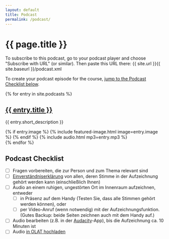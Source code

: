 ```yaml
---
layout: default
title: Podcast
permalink: /podcast/
---
```

<div class="post-content">
<h1>{{ page.title }}</h1>

<p>To subscribe to this podcast, go to your podcast player and choose "Subscribe with URL" (or similar). Then paste this URL there: {{ site.url }}{{ site.baseurl }}/podcast.xml</p>

<p>To create your podcast episode for the course, <a href="#podcast-checklist">jump to the Podcast Checklist below</a>.</p>

{% for entry in site.podcasts %}
  <article>
    <h2><a href="{{ entry.url }}">{{ entry.title }}</a></h2>
    <p>{{ entry.short_description }}</p>
      {% if entry.image %}
        {% include featured-image.html image=entry.image %}
      {% endif %}
      {% include audio.html mp3=entry.mp3 %}
  </article>
{% endfor %}

</div>

## Podcast Checklist

- [ ] Fragen vorbereiten, die zur Person und zum Thema relevant sind
- [ ] [Einverständniserklärung](../assets/pdf/media-release.pdf) von allen, deren Stimme in der Aufzeichnung gehört werden kann (einschließlich Ihnen)
- [ ] Audio an einem ruhigen, ungestörten Ort im Innenraum aufzeichnen, entweder
  - [ ] in Präsenz auf dem Handy (Testen Sie, dass alle Stimmen gehört werden können), oder
  - [ ] per Video-Anruf (wenn notwendig) mit der Aufzeichnungsfunktion. (Gutes Backup: beide Seiten zeichnen auch mit dem Handy auf.)
- [ ] Audio bearbeiten (z.B. in der [Audacity](https://www.audacityteam.org/)-App), bis die Aufzeichnung ca. 10 Minuten ist
- [ ] Audio [in OLAT hochladen](https://olat-ce.server.uni-frankfurt.de/olat/auth/RepositoryEntry/20609269764/CourseNode/1714358581837189007)